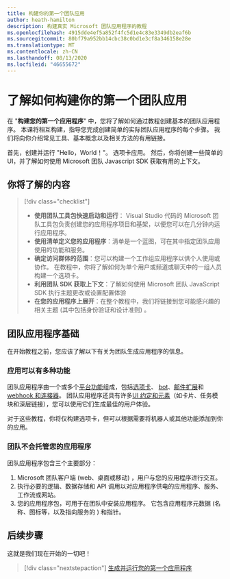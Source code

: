 ```yaml
---
title: 构建你的第一个团队应用
author: heath-hamilton
description: 构建真实 Microsoft 团队应用程序的教程
ms.openlocfilehash: 4915dde4ef5a852f4fc5d1e4c83e3349db2eaf6b
ms.sourcegitcommit: 80bf79a952bb14cbc38c0bd1e3cf8a346158e28e
ms.translationtype: MT
ms.contentlocale: zh-CN
ms.lasthandoff: 08/13/2020
ms.locfileid: "46655672"
---
```

# <a name="learn-how-to-build-your-first-teams-app"></a>了解如何构建你的第一个团队应用

在 "**构建您的第一个应用程序**" 中，您将了解如何通过教程创建基本的团队应用程序。 本课将相互构建，指导您完成创建简单的实际团队应用程序的每个步骤。 我们将向你介绍常见工具、基本概念以及相关方法的有用链接。

首先，创建并运行 "Hello，World！"。 选项卡应用。 然后，你将创建一些简单的 UI，并了解如何使用 Microsoft 团队 Javascript SDK 获取有用的上下文。

## <a name="what-youll-learn"></a>你将了解的内容

> [!div class="checklist"]
  >
  > - **使用团队工具包快速启动和运行**： Visual Studio 代码的 Microsoft 团队工具包负责创建您的应用程序项目和基架，以便您可以在几分钟内运行应用程序。
  > - **使用清单定义您的应用程序**：清单是一个蓝图，可在其中指定团队应用使用的功能和服务。
  > - **确定访问群体的范围**：您可以构建一个工作组应用程序以供个人使用或协作。 在教程中，你将了解如何为单个用户或频道或聊天中的一组人员构建一个选项卡。
  > - **利用团队 SDK 获取上下文**：了解如何使用 Microsoft 团队 JavaScript SDK 执行主题更改或设置配置体验  
  > - **在您的应用程序上展开**：在整个教程中，我们将链接到您可能感兴趣的相关主题 (其中包括身份验证和设计准则) 。

## <a name="teams-app-fundamentals"></a>团队应用程序基础

在开始教程之前，您应该了解以下有关为团队生成应用程序的信息。

### <a name="apps-can-have-multiple-capabilities"></a>应用可以有多种功能

团队应用程序由一个或多个[平台功能](../capabilities-overview.md)组成，包括[选项卡](../doc-links/what-are-tabs.md)、 [bot](../doc-links/what-are-bots.md )、[邮件扩展](../doc-links/what-are-messaging-extensions.md)和[webhook 和连接器](../doc-links/what-are-webhooks-and-connectors.md)。 团队应用程序还具有许多[UI 约定和元素](../doc-links/teams-ui-conventions.md)（如卡片、任务模块和深层链接），您可以使用它们生成最佳的用户体验。

对于这些教程，你将仅构建选项卡，但可以根据需要将机器人或其他功能添加到你的应用。

### <a name="teams-doesnt-host-your-app"></a>团队不会托管您的应用程序  

团队应用程序包含三个主要部分：

1. Microsoft 团队客户端 (web、桌面或移动) ，用户与您的应用程序进行交互。
1. 执行必要的逻辑、数据存储和 API 调用以对应用程序供电的应用程序、服务、工作流或网站。
1. 您的应用程序包，可用于在团队中安装应用程序。 它包含应用程序元数据 (名称、图标等，以及指向服务的 ) 和指针。

## <a name="next-step"></a>后续步骤

这就是我们现在开始的一切吧！

> [!div class="nextstepaction"]
> [生成并运行您的第一个应用程序](build-and-run-with-toolkit.md)
